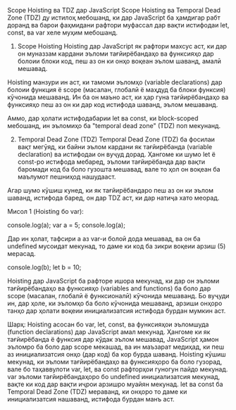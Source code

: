 Scope Hoisting ва TDZ дар JavaScript
Scope Hoisting ва Temporal Dead Zone (TDZ) ду истилоҳ мебошанд, ки дар JavaScript ба ҳамдигар рабт доранд ва барои фаҳмидани рафтори муфассал дар вақти истифодаи let, const, ва var хеле муҳим мебошанд.

1. Scope Hoisting
Hoisting дар JavaScript як рафтори махсус аст, ки дар он муназзам кардани эъломи тағйирёбандаҳо ва функсияҳо дар болоии блоки код, пеш аз он ки онҳо воқеан эълом шаванд, амалӣ мешавад.

Hoisting манзури ин аст, ки тамоми эъломҳо (variable declarations) дар болоии функция ё scope (масалан, глобалӣ ё маҳдуд ба блоки функсия) кӯчонида мешаванд. Ин ба он маъно аст, ки ҳар гуна тағйирёбандаҳо ва функсияҳо пеш аз он ки дар код истифода шаванд, эълом мешаванд.

Аммо, дар ҳолати истифодабарии let ва const, ки block-scoped мебошанд, ин эъломиҳо ба "temporal dead zone" (TDZ) поп мекунанд.

2. Temporal Dead Zone (TDZ)
Temporal Dead Zone (TDZ) ба фосилаи вақт мегӯяд, ки байни эълом кардани як тағйирёбанда (variable declaration) ва истифодаи он вуҷуд дорад. Ҳангоме ки шумо let ё const-ро истифода мебаред, эъломи тағйирёбанда дар вақти баромади код ба боло гузошта мешавад, вале то ҳол он воқеан ба маълумот пешниҳод нашудааст.

Агар шумо кӯшиш кунед, ки як тағйирёбандаро пеш аз он ки эълом шаванд, истифода баред, он дар TDZ аст, ки дар натиҷа хато меорад.

Мисол 1 (Hoisting бо var):

console.log(a);
var a = 5;
console.log(a);

Дар ин ҳолат, тафсири a аз var-и болоӣ дода мешавад, ва он ба undefined мусоидат мекунад, то даме ки код ба зикри воқеии арзиш (5) мерасад.

console.log(b);
let b = 10;

Hoisting дар JavaScript ба рафторе ишора мекунад, ки дар он эъломи тағйирёбандаҳо ва функсияҳо (variables and functions) ба боло дар scope (масалан, глобалӣ ё функсионалӣ) кӯчонида мешаванд. Бо вуҷуди ин, дар ҳоле, ки эъломҳо ба боло кӯчонида мешаванд, арзиши онҳоро танҳо дар ҳолати воқеии инициализатсия истифода бурдан мумкин аст.

Шарҳ:
Hoisting асосан бо var, let, const, ва функсияҳои эъломшуда (function declarations) дар JavaScript амал мекунад.
Ҳангоме ки як тағйирёбанда ё функсия дар кӯдак эълом мешавад, JavaScript ҳамон эъломро ба боло дар scope мекашад, ва ин маъзарат медиҳад, ки пеш аз инициализатсия онҳо (дар код) ба кор бурда шаванд.
Hoisting кӯшиш мекунад, ки эъломи тағйирёбандаҳо ва функсияҳоро ба боло гузорад, вале бо таҳаввулоти var, let, ва const рафторҳои гуногун пайдо мекунад.
var эъломи тағйирёбандаҳоро бо undefined инициализатсия мекунад, вақте ки код дар вақти иҷрои арзишро муайян мекунад.
let ва const ба Temporal Dead Zone (TDZ) мераванд, ки онҳоро то даме ки инициализатсия нашаванд, истифода бурдан манъ аст.